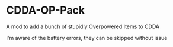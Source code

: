# CDDA-OP-Pack
A mod to add a bunch of stupidly Overpowered Items to CDDA

I'm aware of the battery errors, they can be skipped without issue
